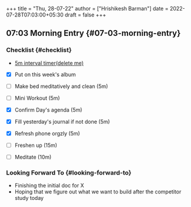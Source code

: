 +++
title = "Thu, 28-07-22"
author = ["Hrishikesh Barman"]
date = 2022-07-28T07:03:00+05:30
draft = false
+++

## 07:03 Morning Entry {#07-03-morning-entry}


### Checklist {#checklist}

-   [5m interval timer(delete me)](https://youtube.com/watch?v=GADW8Nlnc1s)
-   [X] Put on this week's album
-   [ ] Make bed meditatively and clean (5m)
-   [ ] Mini Workout (5m)
-   [X] Confirm Day's agenda (5m)
-   [X] Fill yesterday's journal if not done (5m)
-   [X] Refresh phone orgzly (5m)
-   [ ] Freshen up (15m)
-   [ ] Meditate (10m)


### Looking Forward To {#looking-forward-to}

-   Finishing the initial doc for X
-   Hoping that we figure out what we want to build after the competitor study today
